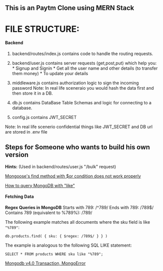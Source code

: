 ## This is an Paytm Clone using MERN Stack 

<h1>FILE STRUCTURE:</h1>
<h4> Backend </h4>

1. backend/routes/index.js contains code to handle the routing requests.

2. backend/user.js contains server requests (get,post,put) which help you:
                    * Signup and Signin
                    * Get all the user name and other details (to transfer them money)
                    * To update your details

3. middleware.js contains authorization logic to sign the incoming password 
    Note: In real life sceneraio you would hash the data first and then store it in a DB.

4. db.js contains DataBase Table Schemas and logic for connecting to a database.

5. config.js contains JWT_SECRET

Note: In real life scenerio confidential things like JWT_SECRET and DB url are stored in .env file










## Steps for Someone who wants to build his own version 


**Hints:**
(Used in backend/routes/user.js "/bulk" request)

[Mongoose's find method with $or condition does not work properly](https://stackoverflow.com/questions/7382207/mongooses-find-method-with-or-condition-does-not-work-properly) 
    
[How to query MongoDB with "like"](https://stackoverflow.com/questions/3305561/how-to-query-mongodb-with-like)

<h4>Fetching Data</h4>

**Regex Queries in MongoDB**
Starts with 789: /^789/
Ends with 789: /789$/
Contains 789 (equivalent to %789%): /789/


The following example matches all documents where the sku field is like `"%789"`:

`db.products.find( { sku: { $regex: /789$/ } } )`

The example is analogous to the following SQL LIKE statement:

`SELECT * FROM products WHERE sku like "%789";`



[Mongodb v4.0 Transaction, MongoError](https://stackoverflow.com/questions/51461952/mongodb-v4-O-transaction-mongoerror-transaction-numbers-are-only-allowed-on-a)
